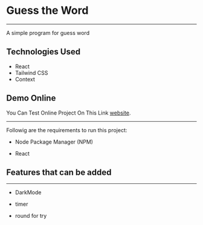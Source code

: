 <h1>Guess the Word</h1>
<hr>
<p>A simple program for guess word</p>
<h2>Technologies Used</h2>
<ul>
<li>React</li>
<li>Tailwind CSS</li>
<li>Context</li>
</ul>
<h2>Demo Online</h2>

You Can Test Online Project On This Link [website].


<hr><p>Followig are the requirements to run this project:</p>
<ul>
<li>
<p>Node Package Manager (NPM)</p>
</li>
<li>
<p>React</p>
</li>
 </ul>
 </ul><h2>Features that can be added</h2>
<hr><ul>
<li>DarkMode</li>
</ul><ul>
<li>timer</li>
</ul><ul>
<li>round for try</li>
</ul>
 
 

[website]: https://sajjaddg.github.io/tahatech/
